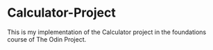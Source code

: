 # Calculator-Project

This is my implementation of the Calculator project in the foundations course of The Odin Project.
